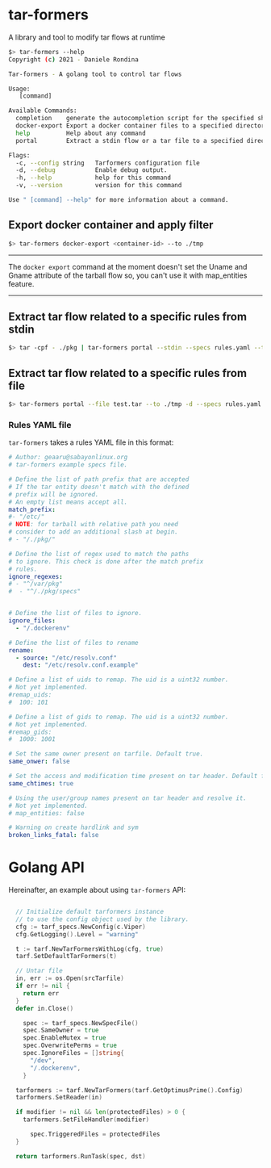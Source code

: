 # tar-formers
A library and tool to modify tar flows at runtime

```bash
$> tar-formers --help
Copyright (c) 2021 - Daniele Rondina

Tar-formers - A golang tool to control tar flows

Usage:
   [command]

Available Commands:
  completion    generate the autocompletion script for the specified shell
  docker-export Export a docker container files to a specified directory.
  help          Help about any command
  portal        Extract a stdin flow or a tar file to a specified directory.

Flags:
  -c, --config string   Tarformers configuration file
  -d, --debug           Enable debug output.
  -h, --help            help for this command
  -v, --version         version for this command

Use " [command] --help" for more information about a command.
```

## Export docker container and apply filter

```bash
$> tar-formers docker-export <container-id> --to ./tmp
```

***
The `docker export` command at the moment doesn't set the
Uname and Gname attribute of the tarball flow so, you
can't use it with map_entities feature.
***

## Extract tar flow related to a specific rules from stdin

```bash
$> tar -cpf - ./pkg | tar-formers portal --stdin --specs rules.yaml --to ./tmp
```

## Extract tar flow related to a specific rules from file

```bash
$> tar-formers portal --file test.tar --to ./tmp -d --specs rules.yaml
```

### Rules YAML file

`tar-formers` takes a rules YAML file in this format:

```yaml
# Author: geaaru@sabayonlinux.org
# tar-formers example specs file.

# Define the list of path prefix that are accepted
# If the tar entity doesn't match with the defined
# prefix will be ignored.
# An empty list means accept all.
match_prefix:
#- "/etc/"
# NOTE: for tarball with relative path you need
# consider to add an additional slash at begin.
# - "/./pkg/"

# Define the list of regex used to match the paths
# to ignore. This check is done after the match prefix
# rules.
ignore_regexes:
# - "^/var/pkg"
#  - "^/./pkg/specs"


# Define the list of files to ignore.
ignore_files:
  - "/.dockerenv"

# Define the list of files to rename
rename:
  - source: "/etc/resolv.conf"
    dest: "/etc/resolv.conf.example"

# Define a list of uids to remap. The uid is a uint32 number.
# Not yet implemented.
#remap_uids:
#  100: 101

# Define a list of gids to remap. The uid is a uint32 number.
# Not yet implemented.
#remap_gids:
#  1000: 1001

# Set the same owner present on tarfile. Default true.
same_onwer: false

# Set the access and modification time present on tar header. Default false.
same_chtimes: true

# Using the user/group names present on tar header and resolve it.
# Not yet implemented.
# map_entities: false

# Warning on create hardlink and sym
broken_links_fatal: false
```

# Golang API

Hereinafter, an example about using `tar-formers` API:

```go

  // Initialize default tarformers instance
  // to use the config object used by the library.
  cfg := tarf_specs.NewConfig(c.Viper)
  cfg.GetLogging().Level = "warning"

  t := tarf.NewTarFormersWithLog(cfg, true)
  tarf.SetDefaultTarFormers(t)

  // Untar file
  in, err := os.Open(srcTarfile)
  if err != nil {
    return err
  }
  defer in.Close()

    spec := tarf_specs.NewSpecFile()
    spec.SameOwner = true
    spec.EnableMutex = true
    spec.OverwritePerms = true
    spec.IgnoreFiles = []string{
      "/dev",
      "/.dockerenv",
    }

  tarformers := tarf.NewTarFormers(tarf.GetOptimusPrime().Config)
  tarformers.SetReader(in)

  if modifier != nil && len(protectedFiles) > 0 {
    tarformers.SetFileHandler(modifier)

      spec.TriggeredFiles = protectedFiles
  }

  return tarformers.RunTask(spec, dst)
```
